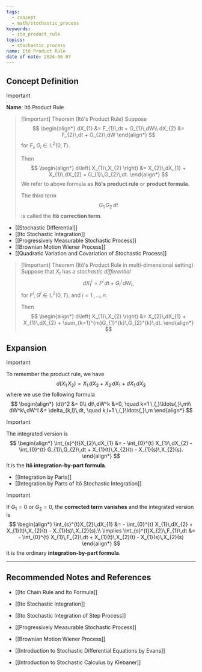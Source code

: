 ```yaml
---
tags:
  - concept
  - math/stochastic_process
keywords:
  - ito_product_rule
topics:
  - stochastic_process
name: Itô Product Rule
date of note: 2024-06-07
---
```


## Concept Definition

>[!important]
>**Name**: Itô Product Rule

>[!important] Theorem (Itô's Product Rule)
>Suppose 
>$$
>\begin{align*}
>dX_{1} &= F_{1}\,dt + G_{1}\,dW\\
>dX_{2} &= F_{2}\,dt + G_{2}\,dW
>\end{align*}
>$$
>for $F_{i},G_{i} \in \mathbb{L}^2(0,T).$
>
>Then 
>$$
>\begin{align*}
>d\left( X_{1}\,X_{2} \right) &= X_{2}\,dX_{1} + X_{1}\,dX_{2} + G_{1}\,G_{2}\,dt.
>\end{align*}
>$$
>We refer to above formula as **Itô's product rule** or **product formula.**
>
>The third term 
>$$G_{1}\,G_{2}\,dt$$
>is called the **Itô correction term**.

- [[Stochastic Differential]]
- [[Ito Stochastic Integration]]
- [[Progressively Measurable Stochastic Process]]
- [[Brownian Motion Wiener Process]]
- [[Quadratic Variation and Covariation of Stochastic Process]]


>[!important] Theorem (Itô's Product Rule in multi-dimensional setting)
>Suppose that $X_{t}$ has a *stochastic differential*
>$$
>dX^{i}_{t} = F^{i}\,dt + G^{i}_{t}\,dW_{t},
>$$
>for $F^i, G^i\in \mathbb{L}^2(0,T),$  and $i=1 \,{,}\ldots{,}\,n.$
>
>Then 
>$$
>\begin{align*}
>d\left( X_{1}\,X_{2} \right) &= X_{2}\,dX_{1} + X_{1}\,dX_{2} + \sum_{k=1}^{m}G_{1}^{k}\,G_{2}^{k}\,dt.
>\end{align*}
>$$


## Expansion

>[!important] 
>To remember the product rule,
>we have
>$$
>d\left( X_{1}\,X_{2} \right) = X_{1}\,dX_{2} + X_{2}\,dX_{1} + dX_{1}\,dX_{2}
>$$
>where we use the following formula
>$$
>\begin{align*}
>(dt)^2 &= 0\\
>dt\,dW^k &=0, \quad k=1 \,{,}\ldots{,}\,m\\
>dW^k\,dW^l &= \delta_{k,l}\,dt, \quad k,l=1 \,{,}\ldots{,}\,m
>\end{align*}
>$$


>[!important]
>The integrated version is
>$$
>\begin{align*}
> \int_{s}^{t}X_{2}\,dX_{1} &=  - \int_{0}^{t} X_{1}\,dX_{2} -  \int_{0}^{t} G_{1}\,G_{2}\,dt  +  X_{1}(t)\,X_{2}(t) -  X_{1}(s)\,X_{2}(s).
>\end{align*}
>$$
>It is the **Itô integration-by-part formula**.

- [[Integration by Parts]]
- [[Integration by Parts of Itô Stochastic Integration]]

>[!important]
>If $G_{1} = 0$ or $G_{2} = 0$, the **corrected term vanishes** and the integrated version is
>$$
>\begin{align*}
> \int_{s}^{t}X_{2}\,dX_{1} &=  - \int_{0}^{t} X_{1}\,dX_{2} +  X_{1}(t)\,X_{2}(t) -  X_{1}(s)\,X_{2}(s).\\
> \implies \int_{s}^{t}X_{2}\,F_{1}\,dt &=  - \int_{0}^{t} X_{1}\,F_{2}\,dt +  X_{1}(t)\,X_{2}(t) -  X_{1}(s)\,X_{2}(s)
>\end{align*}
>$$
>It is the ordinary **integration-by-part formula**.







-----------
##  Recommended Notes and References

- [[Ito Chain Rule and Ito Formula]]

- [[Ito Stochastic Integration]]
- [[Ito Stochastic Integration of Step Process]]
- [[Progressively Measurable Stochastic Process]]
- [[Brownian Motion Wiener Process]]



- [[Introduction to Stochastic Differential Equations by Evans]]
- [[Introduction to Stochastic Calculus by Klebaner]]